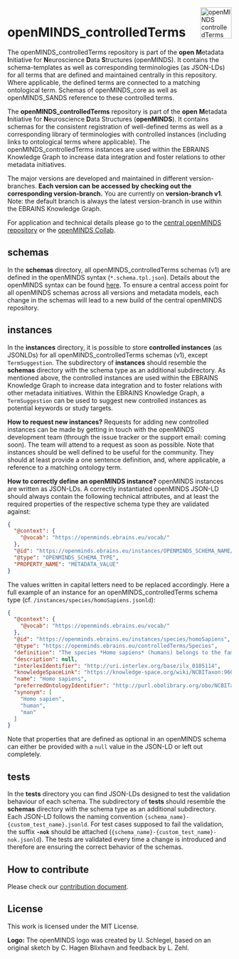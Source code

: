 <a href="https://github.com/HumanBrainProject/openMINDS_controlledTerms/blob/v1/img/openMINDS_terms_logo.png">
    <img src="https://github.com/HumanBrainProject/openMINDS_controlledTerms/blob/v1/img/light_openMINDS-terms-logo.png" alt="openMINDS controlledTerms logo" title="openMINDS controlledTerms" align="right" height="70" />
</a>

# openMINDS_controlledTerms

The openMINDS_controlledTerms repository is part of the **open** **M**etadata **I**nitiative for **N**euroscience **D**ata **S**tructures (openMINDS). It contains the schema-templates as well as corresponding terminologies (as JSON-LDs) for all terms that are defined and maintained centrally in this repository. Where applicable, the defined terms are connected to a matching ontological term. Schemas of openMINDS_core as well as openMINDS_SANDS reference to these controlled terms.

The **openMINDS_controlledTerms** repository is part of the **open** **M**etadata **I**nitiative for **N**euroscience **D**ata Structures (**openMINDS**). It contains schemas for the consistent registration of well-defined terms as well as a corresponding library of terminologies with controlled instances (including links to ontological terms where applicable). The openMINDS_controlledTerms instances are used within the EBRAINS Knowledge Graph to increase data integration and foster relations to other metadata initiatives.

The major versions are developed and maintained in different version-branches. **Each version can be accessed by checking out the corresponding version-branch.** You are currently on **version-branch v1**. Note: the default branch is always the latest version-branch in use within the EBRAINS Knowledge Graph. 

For application and technical details please go to the [central openMINDS repository](https://github.com/HumanBrainProject/openMINDS) or the [openMINDS Collab](https://wiki.ebrains.eu/bin/view/Collabs/openminds/).

## schemas
In the **schemas** directory, all openMINDS_controlledTerms schemas (v1) are defined in the openMINDS syntax (`*.schema.tpl.json`). Details about the openMINDS syntax can be found [here](https://wiki.ebrains.eu/bin/view/Collabs/openminds/Documentation/Implementation%20details/#HTheopenMINDSsyntax). To ensure a central access point for all openMINDS schemas across all versions and metadata models, each change in the schemas will lead to a new build of the central openMINDS repository.

## instances
In the **instances** directory, it is possible to store **controlled instances** (as JSONLDs) for all openMINDS_controlledTerms schemas (v1), except `TermSuggestion`. The subdirectory of **instances** should resemble the **schemas** directory with the schema type as an additional subdirectory. As mentioned above, the controlled instances are used within the EBRAINS Knowledge Graph to increase data integration and to foster relations with other metadata initiatives. Within the EBRAINS Knowledge Graph, a `TermSuggestion` can be used to suggest new controlled instances as potential keywords or study targets. 

**How to request new instances?** Requests for adding new controlled instances can be made by getting in touch with the openMINDS development team (through the issue tracker or the support email: coming soon). The team will attend to a request as soon as possible. Note that instances should be well defined to be useful for the community. They should at least provide a one sentence definition, and, where applicable, a reference to a matching ontology term.

**How to correctly define an openMINDS instance?** openMINDS instances are written as JSON-LDs. A correctly instantiated openMINDS JSON-LD should always contain the following technical attributes, and at least the required properties of the respective schema type they are validated against:

```json
{
  "@context": {
    "@vocab": "https://openminds.ebrains.eu/vocab/"
  },
  "@id": "https://openminds.ebrains.eu/instances/OPENMINDS_SCHEMA_NAME/HUMAN_READABLE_INSTANCE_ID",
  "@type": "OPENMINDS_SCHEMA_TYPE",
  "PROPERTY_NAME": "METADATA_VALUE"
}
```

The values written in capital letters need to be replaced accordingly. Here a full example of an instance for an openMINDS_controlledTerms schema type (cf. `/instances/species/homoSapiens.jsonld`):

```json
{
  "@context": {
    "@vocab": "https://openminds.ebrains.eu/vocab/"
  },
  "@id": "https://openminds.ebrains.eu/instances/species/homoSapiens",
  "@type": "https://openminds.ebrains.eu/controlledTerms/Species",
  "definition": "The species *Homo sapiens* (humans) belongs to the family of *hominidae* (great apes).",
  "description": null,
  "interlexIdentifier": "http://uri.interlex.org/base/ilx_0105114",
  "knowledgeSpaceLink": "https://knowledge-space.org/wiki/NCBITaxon:9606#human",
  "name": "Homo sapiens",
  "preferredOntologyIdentifier": "http://purl.obolibrary.org/obo/NCBITaxon_9606",
  "synonym": [
    "Homo sapien",
    "human",
    "man"
  ] 
}
```
Note that properties that are defined as optional in an openMINDS schema can either be provided with a `null` value in the JSON-LD or left out completely.
 
## tests
In the **tests** directory you can find JSON-LDs designed to test the validation behaviour of each schema. The subdirectory of **tests** should resemble the **schemas** directory with the schema type as an additional subdirectory. Each JSON-LD follows the naming convention `{schema_name}-{custom_test_name}.jsonld`. For test cases supposed to fail the validation, the suffix **`-nok`** should be attached (`{schema_name}-{custom_test_name}-nok.jsonld`). The tests are validated every time a change is introduced and therefore are ensuring the correct behavior of the schemas.

## How to contribute
Please check our [contribution document](./CONTRIBUTING.md).

## License
This work is licensed under the MIT License.

**Logo:** The openMINDS logo was created by U. Schlegel, based on an original sketch by C. Hagen Blixhavn and feedback by L. Zehl.

